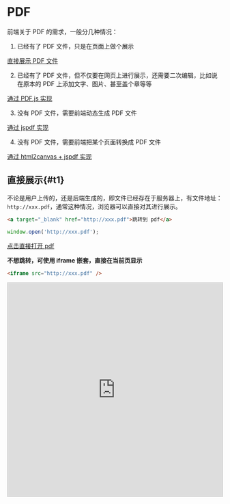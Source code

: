 <style >
.pdf-iframe {
  width: 100%;
  height: 500px;
  border: 1px solid #ccc;
}
</style>

# PDF

前端关于 PDF 的需求，一般分几种情况：

1. 已经有了 PDF 文件，只是在页面上做个展示

[直接展示 PDF 文件](#t1)

2. 已经有了 PDF 文件，但不仅要在网页上进行展示，还需要二次编辑，比如说在原本的 PDF 上添加文字、图片、甚至盖个章等等

[通过 PDF.js 实现](#t2)

3. 没有 PDF 文件，需要前端动态生成 PDF 文件

[通过 jspdf 实现](#t3)

4. 没有 PDF 文件，需要前端把某个页面转换成 PDF 文件

[通过 html2canvas + jspdf 实现](#t4)

## 直接展示{#t1}

不论是用户上传的，还是后端生成的，即文件已经存在于服务器上，有文件地址：`http://xxx.pdf`，通常这种情况，浏览器可以直接对其进行展示。

```html
<a target="_blank" href="http://xxx.pdf">跳转到 pdf</a>
```

```ts
window.open('http://xxx.pdf');
```

<a target="_blank" href="https://mozilla.github.io/pdf.js/web/compressed.tracemonkey-pldi-09.pdf">点击直接打开 pdf</a>

**不想跳转，可使用 iframe 嵌套，直接在当前页显示**

```html
<iframe src="http://xxx.pdf" />
```

<iframe class="pdf-iframe" src="https://mozilla.github.io/pdf.js/web/compressed.tracemonkey-pldi-09.pdf" />

## PDF.js{#t2}

## jspdf{#t3}

> 前端生成 PDF 文件

::: code-group

```bash [npm]
npm install jspdf
```

```bash [pnpm]
pnpm install jspdf
```

```bash [yarn]
yarn add jspdf
```

```bash [bun]
bun add jspdf
```

:::

**生成一个 PDF 文件并下载**

```ts
const pdf = new jspdf('p', 'pt', 'a4'); // 首先初始化一个pdf文档
pdf.text('第一页内容', 20, 20); // 添加文字 20,20 是坐标
pdf.addPage('a4', 'l'); // 添加页面
pdf.text('第二页内容', 20, 20); // 添加文字
pdf.addImage(
  'https://avatars.githubusercontent.com/u/33191843',
  'JPEG',
  20,
  30,
  200,
  200
); // 添加图片
pdf.save('example.pdf'); // 下载pdf
```

详细使用说明参考文档

- [jspdf 文档 1](https://raw.githack.com/MrRio/jsPDF/master/docs/index.html)
- [jspdf 文档 2](https://parallax.github.io/jsPDF/docs/index.html)

### 对实时生成的 PDF 直接进行预览

```ts
const pdfBlob = pdf.output('blob');
const pdfUrl = URL.createObjectURL(pdfBlob);
```

#### 用 iframe 预览

```tsx
<iframe src={pdfUrl} />
```

#### 打开新窗口预览

```ts
window.open(pdfUrl);
```

### jspdf 中文乱码问题

如果 pdf 内容有中文，那就会乱码，需要设置中文字体，具体操作如下：

1.  首先下载字体

[下载思源字体](https://github.com/Pal3love/Source-Han-TrueType/releases/download/2.004-2.002-1.002-R/SourceHanSansCN.zip)

2.  把 ttf 字体文件转换成 js 或 ts 文件

[在线转换网址](https://rawgit.com/MrRio/jsPDF/master/fontconverter/fontconverter.html)

![](../../public/images/20240529113307.jpg)

这里用 normal 字体举例，点击 Create 转换，完成后，fontName 会显示一个字体名，你需要复制它，等会会用到

然后会自动下载一个 js 文件，如果你是 typescript 项目，需要把 js 后缀改成 ts。

在我给的例子里，转换后的 fontName 是`SourceHanSansCN-Normal`，下载的文件名是`SourceHanSansCN-Normal-normal.js`，因为我是 typescript 项目，所以我把文件名改成了`SourceHanSansCN-Normal-normal.ts`

把这个 ts 文件放进项目里，修改代码：

```ts
import './SourceHanSansCN-Normal-normal.ts'; // [!code focus] // 能引用到就行
```

```ts
const pdf = new jspdf('p', 'pt', 'a4'); // 首先初始化一个pdf文档
pdf.setFont('SourceHanSansCN-Normal'); // [!code focus] // 这里填的是刚刚的fontName
pdf.text('第一页内容', 20, 20); // 添加文字 20,20 是坐标
pdf.addPage('a4', 'l'); // 添加页面
pdf.text('第二页内容', 20, 20); // 添加文字
pdf.addImage(
  'https://avatars.githubusercontent.com/u/33191843',
  'JPEG',
  20,
  30,
  200,
  200
); // 添加图片
pdf.save('example.pdf'); // 下载pdf
```

## html2canvas + jspdf{#t4}

> 前端把某个页面转换成 PDF 文件

这其实思路就是截图，然后把图片放进 pdf，最后下载。
可以看这篇文章：[截图](../screenshot)

**代码示例**

```ts
const div = document.getElementById('screenshot');
html2canvas(div).then(function (canvas) {
  const dataURL = canvas.toDataURL('image/png', 1);
  const pdf = new jspdf('p', 'pt', 'a4'); // 首先初始化一个pdf文档
  pdf.addImage(dataURL, 'JPEG', 20, 30, 200, 200); // 添加图片
  pdf.save('example.pdf'); // 下载pdf
});
```
